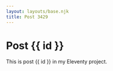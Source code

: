 ```yaml
---
layout: layouts/base.njk
title: Post 3429
---
```


# Post {{ id }}

This is post {{ id }} in my Eleventy project.

